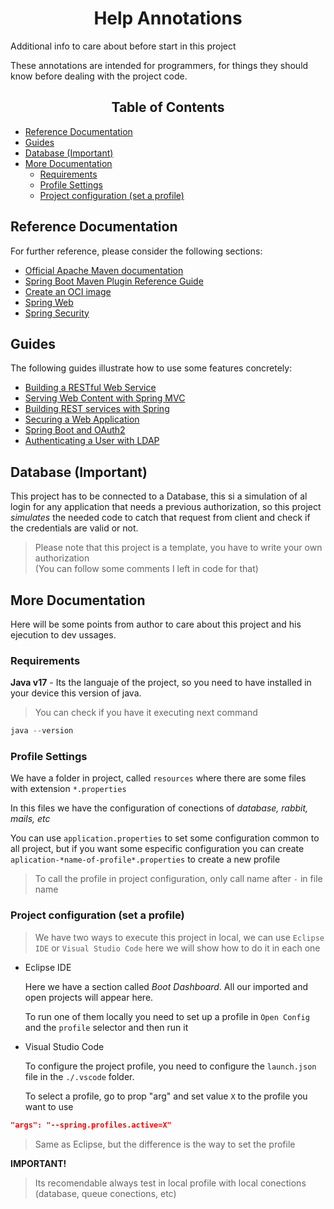 <h1 align="center">Help Annotations</h1>

Additional info to care about before start in this project

These annotations are intended for programmers, for things they should know before dealing with the project code.

<h2 align="center">Table of Contents</h2>

- [Reference Documentation](#reference-documentation)
- [Guides](#guides)
- [Database (Important)](#database-important)
- [More Documentation](#more-documentation)
  - [Requirements](#requirements)
  - [Profile Settings](#profile-settings)
  - [Project configuration (set a profile)](#project-configuration-set-a-profile)

## Reference Documentation

For further reference, please consider the following sections:

- [Official Apache Maven documentation](https://maven.apache.org/guides/index.html)
- [Spring Boot Maven Plugin Reference Guide](https://docs.spring.io/spring-boot/docs/3.2.1/maven-plugin/reference/html/)
- [Create an OCI image](https://docs.spring.io/spring-boot/docs/3.2.1/maven-plugin/reference/html/#build-image)
- [Spring Web](https://docs.spring.io/spring-boot/docs/3.2.1/reference/htmlsingle/index.html#web)
- [Spring Security](https://docs.spring.io/spring-boot/docs/3.2.1/reference/htmlsingle/index.html#web.security)

## Guides

The following guides illustrate how to use some features concretely:

- [Building a RESTful Web Service](https://spring.io/guides/gs/rest-service/)
- [Serving Web Content with Spring MVC](https://spring.io/guides/gs/serving-web-content/)
- [Building REST services with Spring](https://spring.io/guides/tutorials/rest/)
- [Securing a Web Application](https://spring.io/guides/gs/securing-web/)
- [Spring Boot and OAuth2](https://spring.io/guides/tutorials/spring-boot-oauth2/)
- [Authenticating a User with LDAP](https://spring.io/guides/gs/authenticating-ldap/)

## Database (Important)

This project has to be connected to a Database, this si a simulation of al login for any application that needs a previous authorization, so this project _simulates_ the needed code to catch that request from client and check if the credentials are valid or not.

> Please note that this project is a template, you have to write your own authorization <br/> (You can follow some comments I left in code for that)

## More Documentation

Here will be some points from author to care about this project and his ejecution to dev ussages.

### Requirements

**Java v17** - Its the languaje of the project, so you need to have installed in your device this version of java.

> You can check if you have it executing next command

```java
java --version
```

### Profile Settings

We have a folder in project, called `resources` where there are some files with extension `*.properties`

In this files we have the configuration of conections of _database, rabbit, mails, etc_

You can use `application.properties` to set some configuration common to all project, but if you want some especific configuration you can create `aplication-*name-of-profile*.properties` to create a new profile

> To call the profile in project configuration, only call name after `-` in file name

### Project configuration (set a profile)

> We have two ways to execute this project in local, we can use `Eclipse IDE` or `Visual Studio Code` here we will show how to do it in each one

- Eclipse IDE

    Here we have a section called _Boot Dashboard_. All our imported and open projects will appear here.

    To run one of them locally you need to set up a profile in `Open Config` and
    the `profile` selector and then run it

- Visual Studio Code

    To configure the project profile, you need to configure the `launch.json` file in the `./.vscode` folder.

    To select a profile, go to prop "arg" and set value `X` to the profile you want to use

```json
"args": "--spring.profiles.active=X"
```

> Same as Eclipse, but the difference is the way to set the profile

**IMPORTANT!**
> Its recomendable always test in local profile with local conections (database, queue conections, etc)

